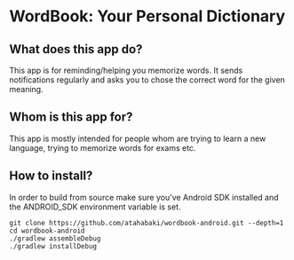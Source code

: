 # WordBook: Your Personal Dictionary

## What does this app do?

This app is for reminding/helping you memorize words. It sends notifications regularly and asks you to chose the correct word for the given meaning.

## Whom is this app for?

This app is mostly intended for people whom are trying to learn a new language, trying to memorize words for exams etc.

## How to install?

In order to build from source make sure you've Android SDK installed and the ANDROID_SDK environment variable is set.
```
git clone https://github.com/atahabaki/wordbook-android.git --depth=1
cd wordbook-android
./gradlew assembleDebug
./gradlew installDebug
```


